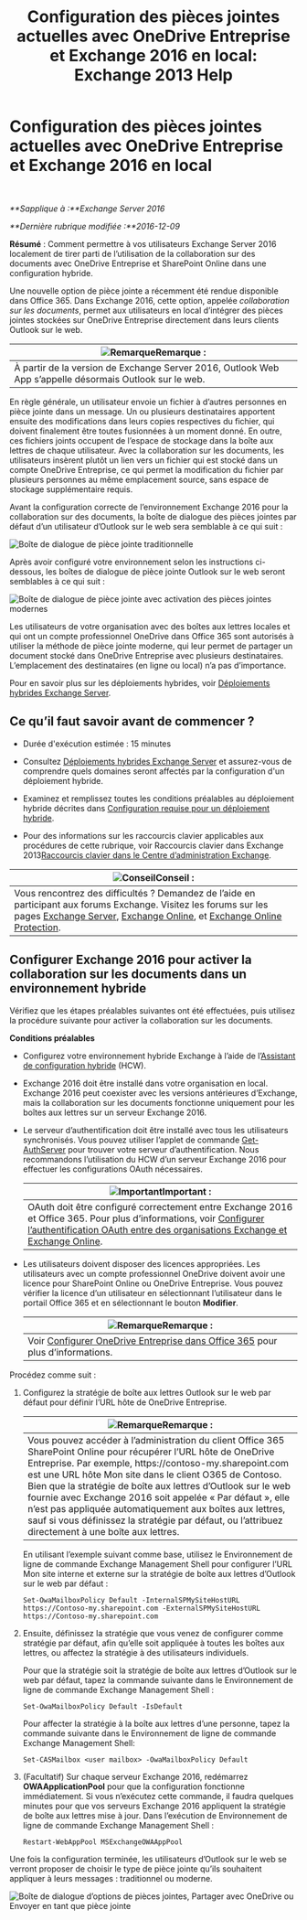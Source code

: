 ﻿---
title: 'Configuration des pièces jointes actuelles avec OneDrive Entreprise et Exchange 2016 en local: Exchange 2013 Help'
TOCTitle: Configuration des pièces jointes actuelles avec OneDrive Entreprise et Exchange 2016 en local
ms:assetid: 799518aa-7cfe-4708-92ee-98057ff168f5
ms:mtpsurl: https://technet.microsoft.com/fr-fr/library/Mt589761(v=EXCHG.150)
ms:contentKeyID: 70319560
ms.date: 01/10/2018
mtps_version: v=EXCHG.150
ms.translationtype: HT
---

# Configuration des pièces jointes actuelles avec OneDrive Entreprise et Exchange 2016 en local

 

_**Sapplique à :**Exchange Server 2016_

_**Dernière rubrique modifiée :**2016-12-09_

**Résumé** : Comment permettre à vos utilisateurs Exchange Server 2016 localement de tirer parti de l’utilisation de la collaboration sur des documents avec OneDrive Entreprise et SharePoint Online dans une configuration hybride.

Une nouvelle option de pièce jointe a récemment été rendue disponible dans Office 365. Dans Exchange 2016, cette option, appelée *collaboration sur les documents*, permet aux utilisateurs en local d’intégrer des pièces jointes stockées sur OneDrive Entreprise directement dans leurs clients Outlook sur le web.

<table>
<thead>
<tr class="header">
<th><img src="images/Dn986544.note(EXCHG.150).gif" title="Remarque" alt="Remarque" />Remarque :</th>
</tr>
</thead>
<tbody>
<tr class="odd">
<td>À partir de la version de Exchange Server 2016, Outlook Web App s’appelle désormais Outlook sur le web.</td>
</tr>
</tbody>
</table>


En règle générale, un utilisateur envoie un fichier à d’autres personnes en pièce jointe dans un message. Un ou plusieurs destinataires apportent ensuite des modifications dans leurs copies respectives du fichier, qui doivent finalement être toutes fusionnées à un moment donné. En outre, ces fichiers joints occupent de l’espace de stockage dans la boîte aux lettres de chaque utilisateur. Avec la collaboration sur les documents, les utilisateurs insèrent plutôt un lien vers un fichier qui est stocké dans un compte OneDrive Entreprise, ce qui permet la modification du fichier par plusieurs personnes au même emplacement source, sans espace de stockage supplémentaire requis.

Avant la configuration correcte de l’environnement Exchange 2016 pour la collaboration sur des documents, la boîte de dialogue des pièces jointes par défaut d’un utilisateur d’Outlook sur le web sera semblable à ce qui suit :

![Boîte de dialogue de pièce jointe traditionnelle](images/Mt589761.f8c74d70-42f9-48c6-b263-ce6cef8591a8(EXCHG.150).png "Boîte de dialogue de pièce jointe traditionnelle")

Après avoir configuré votre environnement selon les instructions ci-dessous, les boîtes de dialogue de pièce jointe Outlook sur le web seront semblables à ce qui suit :

![Boîte de dialogue de pièce jointe avec activation des pièces jointes modernes](images/Mt589761.89eeae65-ce3a-4c47-b57e-db734a1de95b(EXCHG.150).png "Boîte de dialogue de pièce jointe avec activation des pièces jointes modernes")

Les utilisateurs de votre organisation avec des boîtes aux lettres locales et qui ont un compte professionnel OneDrive dans Office 365 sont autorisés à utiliser la méthode de pièce jointe moderne, qui leur permet de partager un document stocké dans OneDrive Entreprise avec plusieurs destinataires. L’emplacement des destinataires (en ligne ou local) n’a pas d’importance.

Pour en savoir plus sur les déploiements hybrides, voir [Déploiements hybrides Exchange Server](exchange-server-hybrid-deployments-exchange-2013-help.md).

## Ce qu’il faut savoir avant de commencer ?

  - Durée d'exécution estimée : 15 minutes

  - Consultez [Déploiements hybrides Exchange Server](exchange-server-hybrid-deployments-exchange-2013-help.md) et assurez-vous de comprendre quels domaines seront affectés par la configuration d'un déploiement hybride.

  - Examinez et remplissez toutes les conditions préalables au déploiement hybride décrites dans [Configuration requise pour un déploiement hybride](hybrid-deployment-prerequisites-exchange-2013-help.md).

  - Pour des informations sur les raccourcis clavier applicables aux procédures de cette rubrique, voir Raccourcis clavier dans Exchange 2013[Raccourcis clavier dans le Centre d’administration Exchange](https://technet.microsoft.com/fr-fr/library/jj150484\(v=exchg.150\)).

<table>
<thead>
<tr class="header">
<th><img src="images/Mt589761.tip(EXCHG.150).gif" title="Conseil" alt="Conseil" />Conseil :</th>
</tr>
</thead>
<tbody>
<tr class="odd">
<td>Vous rencontrez des difficultés ? Demandez de l’aide en participant aux forums Exchange. Visitez les forums sur les pages <a href="https://go.microsoft.com/fwlink/p/?linkid=60612">Exchange Server</a>, <a href="https://go.microsoft.com/fwlink/p/?linkid=267542">Exchange Online</a>, et <a href="https://go.microsoft.com/fwlink/p/?linkid=285351">Exchange Online Protection</a>.</td>
</tr>
</tbody>
</table>


## Configurer Exchange 2016 pour activer la collaboration sur les documents dans un environnement hybride

Vérifiez que les étapes préalables suivantes ont été effectuées, puis utilisez la procédure suivante pour activer la collaboration sur les documents.

**Conditions préalables**

  - Configurez votre environnement hybride Exchange à l’aide de l’[Assistant de configuration hybride](hybrid-configuration-wizard-exchange-2013-help.md) (HCW).

  - Exchange 2016 doit être installé dans votre organisation en local. Exchange 2016 peut coexister avec les versions antérieures d’Exchange, mais la collaboration sur les documents fonctionne uniquement pour les boîtes aux lettres sur un serveur Exchange 2016.

  - Le serveur d’authentification doit être installé avec tous les utilisateurs synchronisés. Vous pouvez utiliser l’applet de commande [Get-AuthServer](https://technet.microsoft.com/fr-fr/library/jj218613\(v=exchg.150\)) pour trouver votre serveur d’authentification. Nous recommandons l’utilisation du HCW d’un serveur Exchange 2016 pour effectuer les configurations OAuth nécessaires.
    
    <table>
    <thead>
    <tr class="header">
    <th><img src="images/Dn151301.important(EXCHG.150).gif" title="Important" alt="Important" />Important :</th>
    </tr>
    </thead>
    <tbody>
    <tr class="odd">
    <td>OAuth doit être configuré correctement entre Exchange 2016 et Office 365. Pour plus d’informations, voir <a href="https://technet.microsoft.com/fr-fr/library/dn594521(v=exchg.150)">Configurer l’authentification OAuth entre des organisations Exchange et Exchange Online</a>.</td>
    </tr>
    </tbody>
    </table>


  - Les utilisateurs doivent disposer des licences appropriées. Les utilisateurs avec un compte professionnel OneDrive doivent avoir une licence pour SharePoint Online ou OneDrive Entreprise. Vous pouvez vérifier la licence d’un utilisateur en sélectionnant l’utilisateur dans le portail Office 365 et en sélectionnant le bouton **Modifier**.
    
    <table>
    <thead>
    <tr class="header">
    <th><img src="images/Dn986544.note(EXCHG.150).gif" title="Remarque" alt="Remarque" />Remarque :</th>
    </tr>
    </thead>
    <tbody>
    <tr class="odd">
    <td>Voir <a href="http://go.microsoft.com/fwlink/p/?linkid=627455">Configurer OneDrive Entreprise dans Office 365</a> pour plus d’informations.</td>
    </tr>
    </tbody>
    </table>


Procédez comme suit :

1.  Configurez la stratégie de boîte aux lettres Outlook sur le web par défaut pour définir l’URL hôte de OneDrive Entreprise.
    
    <table>
    <thead>
    <tr class="header">
    <th><img src="images/Dn986544.note(EXCHG.150).gif" title="Remarque" alt="Remarque" />Remarque :</th>
    </tr>
    </thead>
    <tbody>
    <tr class="odd">
    <td>Vous pouvez accéder à l’administration du client Office 365 SharePoint Online pour récupérer l’URL hôte de OneDrive Entreprise. Par exemple, https://contoso-my.sharepoint.com est une URL hôte Mon site dans le client O365 de Contoso.<br />
    Bien que la stratégie de boîte aux lettres d’Outlook sur le web fournie avec Exchange 2016 soit appelée « Par défaut », elle n’est pas appliquée automatiquement aux boîtes aux lettres, sauf si vous définissez la stratégie par défaut, ou l’attribuez directement à une boîte aux lettres.</td>
    </tr>
    </tbody>
    </table>
    
    En utilisant l’exemple suivant comme base, utilisez le Environnement de ligne de commande Exchange Management Shell pour configurer l’URL Mon site interne et externe sur la stratégie de boîte aux lettres d’Outlook sur le web par défaut :
    
        Set-OwaMailboxPolicy Default -InternalSPMySiteHostURL https://Contoso-my.sharepoint.com -ExternalSPMySiteHostURL https://Contoso-my.sharepoint.com

2.  Ensuite, définissez la stratégie que vous venez de configurer comme stratégie par défaut, afin qu’elle soit appliquée à toutes les boîtes aux lettres, ou affectez la stratégie à des utilisateurs individuels.
    
    Pour que la stratégie soit la stratégie de boîte aux lettres d’Outlook sur le web par défaut, tapez la commande suivante dans le Environnement de ligne de commande Exchange Management Shell :
    
        Set-OwaMailboxPolicy Default -IsDefault 
    
    Pour affecter la stratégie à la boîte aux lettres d’une personne, tapez la commande suivante dans le Environnement de ligne de commande Exchange Management Shell:
    
        Set-CASMailbox <user mailbox> -OwaMailboxPolicy Default

3.  (Facultatif) Sur chaque serveur Exchange 2016, redémarrez **OWAApplicationPool** pour que la configuration fonctionne immédiatement. Si vous n’exécutez cette commande, il faudra quelques minutes pour que vos serveurs Exchange 2016 appliquent la stratégie de boîte aux lettres mise à jour. Dans l’exécution de Environnement de ligne de commande Exchange Management Shell :
    
        Restart-WebAppPool MSExchangeOWAAppPool

Une fois la configuration terminée, les utilisateurs d’Outlook sur le web se verront proposer de choisir le type de pièce jointe qu’ils souhaitent appliquer à leurs messages : traditionnel ou moderne.

![Boîte de dialogue d’options de pièces jointes, Partager avec OneDrive ou Envoyer en tant que pièce jointe](images/Mt589761.7d2f27c2-3638-479a-a577-029ac61e7d95(EXCHG.150).png "Boîte de dialogue d’options de pièces jointes, Partager avec OneDrive ou Envoyer en tant que pièce jointe")

